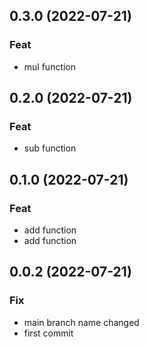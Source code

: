 ## 0.3.0 (2022-07-21)

### Feat

- mul function

## 0.2.0 (2022-07-21)

### Feat

- sub function

## 0.1.0 (2022-07-21)

### Feat

- add function
- add function

## 0.0.2 (2022-07-21)

### Fix

- main branch name changed
- first commit

